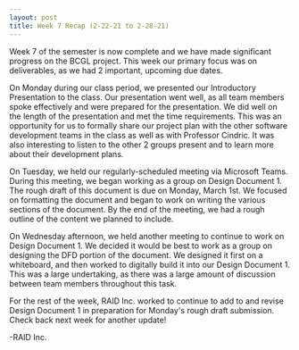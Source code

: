 ```yaml
---
layout: post
title: Week 7 Recap (2-22-21 to 2-28-21)
---
```


Week 7 of the semester is now complete and we have made significant progress on the BCGL project. This week our primary focus was on deliverables, as we had 2 important, upcoming due dates.  

On Monday during our class period, we presented our Introductory Presentation to the class. Our presentation went well, as all team members spoke effectively and were prepared for the presentation. We did well on the length of the presentation and met the time requirements. This was an opportunity for us to formally share our project plan with the other software development teams in the class as well as with Professor Cindric. It was also interesting to listen to the other 2 groups present and to learn more about their development plans.  

On Tuesday, we held our regularly-scheduled meeting via Microsoft Teams. During this meeting, we began working as a group on Design Document 1. The rough draft of this document is due on Monday, March 1st. We focused on formatting the document and began to work on writing the various sections of the document. By the end of the meeting, we had a rough outline of the content we planned to include.  

On Wednesday afternoon, we held another meeting to continue to work on Design Document 1. We decided it would be best to work as a group on designing the DFD portion of the document. We designed it first on a whiteboard, and then worked to digitally build it into our Design Document 1. This was a large undertaking, as there was a large amount of discussion between team members throughout this task.  

For the rest of the week, RAID Inc. worked to continue to add to and revise Design Document 1 in preparation for Monday's rough draft submission. Check back next week for another update!  

-RAID Inc.

